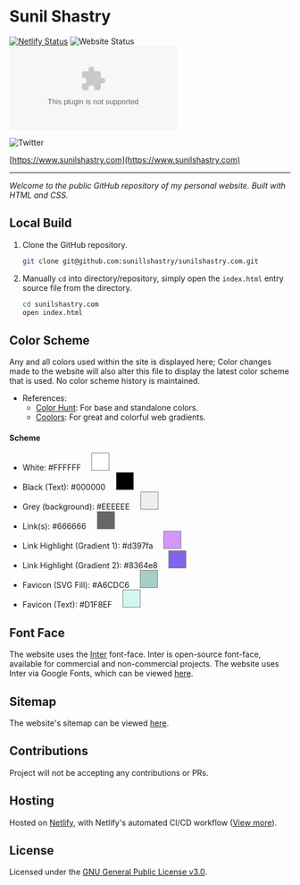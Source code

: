 # Sunil Shastry

[![Netlify Status](https://api.netlify.com/api/v1/badges/75a8326a-2d92-4226-9157-ae3bb777879e/deploy-status)](https://app.netlify.com/projects/sunilshastry/deploys)
![Website Status](https://img.shields.io/website?url=https://sunilshastry.com)
![License](https://img.shields.io/github/license/sunillshastry/sunilshastry.com)

![Twitter](https://img.shields.io/twitter/follow/sunillshastry?)

[https://www.sunilshastry.com](https://www.sunilshastry.com)

---

_Welcome to the public GitHub repository of my personal website. Built with HTML and CSS._

## Local Build

1. Clone the GitHub repository.

   ```bash
   git clone git@github.com:sunillshastry/sunilshastry.com.git
   ```

2. Manually `cd` into directory/repository, simply open the `index.html` entry source file from the directory.

   ```bash
   cd sunilshastry.com
   open index.html
   ```

## Color Scheme

Any and all colors used within the site is displayed here; Color changes made to the website will also alter this file to display the latest color scheme that is used. No color scheme history is maintained.

- References:
  - [Color Hunt](https://colorhunt.co/): For base and standalone colors.
  - [Coolors](https://coolors.co/gradients): For great and colorful web gradients.

#### Scheme

- White: #FFFFFF <div style="width: 30px; height: 30px; background-color: #ffffff; border: 1px solid gray; display: inline-block; margin-left: 15px;"></div>
- Black (Text): #000000 <div style="width: 30px; height: 30px; background-color: #000000; border: 1px solid gray; display: inline-block; margin-left: 15px;"></div>
- Grey (background): #EEEEEE <div style="width: 30px; height: 30px; background-color: #EEEEEE; border: 1px solid gray; display: inline-block; margin-left: 15px;"></div>
- Link(s): #666666 <div style="width: 30px; height: 30px; background-color: #666666; border: 1px solid gray; display: inline-block; margin-left: 15px;"></div>
- Link Highlight (Gradient 1): #d397fa <div style="width: 30px; height: 30px; background-color: #d397fa; border: 1px solid gray; display: inline-block; margin-left: 15px;"></div>
- Link Highlight (Gradient 2): #8364e8 <div style="width: 30px; height: 30px; background-color: #8364e8; border: 1px solid gray; display: inline-block; margin-left: 15px;"></div>
- Favicon (SVG Fill): #A6CDC6 <div style="width: 30px; height: 30px; background-color: #A6CDC6; border: 1px solid gray; display: inline-block; margin-left: 15px;"></div>
- Favicon (Text): #D1F8EF <div style="width: 30px; height: 30px; background-color: #D1F8EF; border: 1px solid gray; display: inline-block; margin-left: 15px;"></div>

## Font Face

The website uses the [Inter](https://rsms.me/inter/) font-face. Inter is open-source font-face, available for commercial and non-commercial projects. The website uses Inter via Google Fonts, which can be viewed [here](https://fonts.google.com/specimen/Inter).

## Sitemap

The website's sitemap can be viewed [here](https://www.sunilshastry.com/sitemap.xml).

## Contributions

Project will not be accepting any contributions or PRs.

## Hosting

Hosted on [Netlify](https://netlify.app/), with Netlify's automated CI/CD workflow ([View more](https://www.netlify.com/platform/core/build/)).

## License

Licensed under the [GNU General Public License v3.0](https://github.com/sunillshastry/sunilshastry.com/blob/master/LICENSE).

